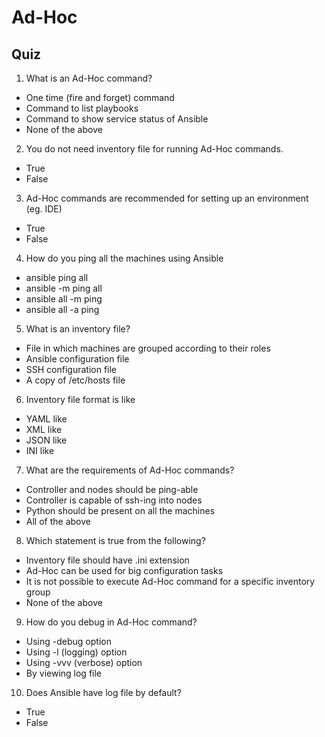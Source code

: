 # Ad-Hoc
## Quiz
1.  What is an Ad-Hoc command?

  * One time (fire and forget) command
  * Command to list playbooks
  * Command to show service status of Ansible
  * None of the above

2. You do not need inventory file for running Ad-Hoc commands.

  * True
  * False

3. Ad-Hoc commands are recommended for setting up an environment (eg. IDE)

  * True
  * False

4. How do you ping all the machines using Ansible

  * ansible ping all
  * ansible -m ping all
  * ansible all -m ping
  * ansible all -a ping

5. What is an inventory file?

  * File in which machines are grouped according to their roles
  * Ansible configuration file
  * SSH configuration file
  * A copy of /etc/hosts file

6. Inventory file format is like

  * YAML like
  * XML like
  * JSON like
  * INI like

7. What are the requirements of Ad-Hoc commands?

  * Controller and nodes should be ping-able
  * Controller is capable of ssh-ing into nodes
  * Python should be present on all the machines
  * All of the above

8. Which statement is true from the following?

  * Inventory file should have .ini extension
  * Ad-Hoc can be used for big configuration tasks
  * It is not possible to execute Ad-Hoc command for a specific inventory group
  * None of the above

9. How do you debug in Ad-Hoc command?

  * Using -debug option
  * Using -l (logging) option
  * Using -vvv (verbose) option
  * By viewing log file

10. Does Ansible have log file by default?

  * True
  * False
